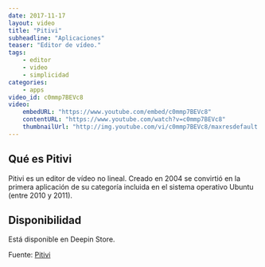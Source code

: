 ```yaml
---
date: 2017-11-17
layout: video
title: "Pitivi"
subheadline: "Aplicaciones"
teaser: "Editor de vídeo."
tags:
    - editor
    - video
    - simplicidad
categories:
    - apps
video_id: c0mmp7BEVc8
video:
    embedURL: "https://www.youtube.com/embed/c0mmp7BEVc8"
    contentURL: "https://www.youtube.com/watch?v=c0mmp7BEVc8"
    thumbnailUrl: "http://img.youtube.com/vi/c0mmp7BEVc8/maxresdefault.jpg"
---
```

<!--more-->

## Qué es Pitivi
Pitivi es un editor de vídeo no lineal. Creado en 2004 se convirtió en la primera aplicación de su categoría incluida en el sistema operativo Ubuntu (entre 2010 y 2011).

## Disponibilidad

Está disponible en Deepin Store.

Fuente: [Pitivi](http://www.pitivi.org/)
